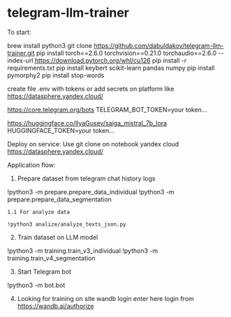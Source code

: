 # telegram-llm-trainer

To start:

brew install python3
git clone https://github.com/dabuldakov/telegram-llm-trainer.git
pip install torch==2.6.0 torchvision==0.21.0 torchaudio==2.6.0 --index-url https://download.pytorch.org/whl/cu126
pip install -r requirements.txt
pip install keybert scikit-learn pandas numpy
pip install pymorphy2
pip install stop-words

create file .env with tokens or add secrets on platform like https://datasphere.yandex.cloud/

https://core.telegram.org/bots
TELEGRAM_BOT_TOKEN=your token...

https://huggingface.co/IlyaGusev/saiga_mistral_7b_lora
HUGGINGFACE_TOKEN=your token...

Deploy on service:
Use git clone on notebook yandex cloud
https://datasphere.yandex.cloud/

Application flow:

1. Prepare dataset from telegram chat history logs

!python3 -m prepare.prepare_data_individual
!python3 -m prepare.prepare_data_segmentation

    1.1 For analyze data

    !python3 analize/analyze_texts_json.py

2. Train dataset on LLM model

!python3 -m training.train_v3_individual
!python3 -m training.train_v4_segmentation

3. Start Telegram bot

!python3 -m bot.bot

4. Looking for training on site
wandb login
enter here login from https://wandb.ai/authorize